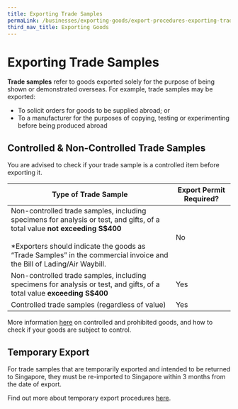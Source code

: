 ```yaml
---
title: Exporting Trade Samples
permaLink: /businesses/exporting-goods/export-procedures-exporting-trade-samples
third_nav_title: Exporting Goods
---
```


# Exporting Trade Samples

**Trade samples**  refer to goods exported solely for the purpose of being shown or demonstrated overseas. For example, trade samples may be exported:

-   To solicit orders for goods to be supplied abroad; or
-   To a manufacturer for the purposes of copying, testing or experimenting before being produced abroad

## Controlled & Non-Controlled Trade Samples

You are advised to check if your trade sample is a controlled item before exporting it.


|Type of Trade Sample| Export Permit Required? |
|--|--|
|Non-controlled trade samples, including specimens for analysis or test, and gifts, of a total value **not exceeding S$400** <br><br> *Exporters should indicate the goods as “Trade Samples” in the commercial invoice and the Bill of Lading/Air Waybill.  |  No |
| Non-controlled trade samples, including specimens for analysis or test, and gifts, of a total value **exceeding S$400** | Yes |
| Controlled trade samples (regardless of value) | Yes |


More information [here](/businesses/02b-controlled-and-prohibited-goods-for-export) on controlled and prohibited goods, and how to check if your goods are subject to control.

## Temporary Export

For trade samples that are temporarily exported and intended to be returned to Singapore, they must be re-imported to Singapore within 3 months from the date of export.

Find out more about temporary export procedures [here](/businesses/importing-goods/temporary-import-scheme).
